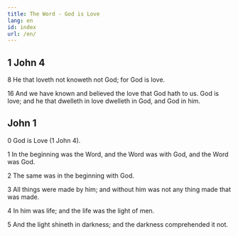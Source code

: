 ```yaml
---
title: The Word - God is Love
lang: en
id: index
url: /en/
---
```


## 1 John 4

8 He that loveth not knoweth not God; for God is love.

16 And we have known and believed the love that God hath to us. God is love; and he that dwelleth in love dwelleth in God, and God in him.

## John 1

0 God is Love (1 John 4).

1 In the beginning was the Word, and the Word was with God, and the Word was God.

2 The same was in the beginning with God.

3 All things were made by him; and without him was not any thing made that was made.

4 In him was life; and the life was the light of men.

5 And the light shineth in darkness; and the darkness comprehended it not.
